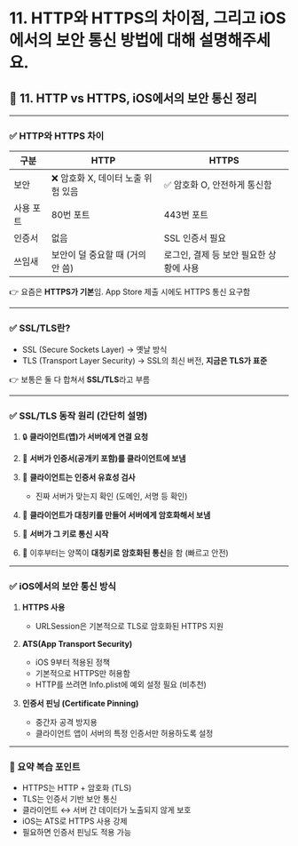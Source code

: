 #  11. HTTP와 HTTPS의 차이점, 그리고 iOS에서의 보안 통신 방법에 대해 설명해주세요.

## 📘 11. HTTP vs HTTPS, iOS에서의 보안 통신 정리

---

### ✅ HTTP와 HTTPS 차이

| 구분    | HTTP                  | HTTPS                   |
| ----- | --------------------- | ----------------------- |
| 보안    | ❌ 암호화 X, 데이터 노출 위험 있음 | ✅ 암호화 O, 안전하게 통신함       |
| 사용 포트 | 80번 포트                | 443번 포트                 |
| 인증서   | 없음                    | SSL 인증서 필요              |
| 쓰임새   | 보안이 덜 중요할 때 (거의 안 씀)  | 로그인, 결제 등 보안 필요한 상황에 사용 |

👉 요즘은 **HTTPS가 기본**임. App Store 제출 시에도 HTTPS 통신 요구함

---

### ✅ SSL/TLS란?

* SSL (Secure Sockets Layer) → 옛날 방식
* TLS (Transport Layer Security) → SSL의 최신 버전, **지금은 TLS가 표준**

👉 보통은 둘 다 합쳐서 **SSL/TLS**라고 부름

---

### ✅ SSL/TLS 동작 원리 (간단히 설명)

1. 🔒 **클라이언트(앱)가 서버에게 연결 요청**
2. 📄 **서버가 인증서(공개키 포함)를 클라이언트에 보냄**
3. 🧠 **클라이언트는 인증서 유효성 검사**

   * 진짜 서버가 맞는지 확인 (도메인, 서명 등 확인)
4. 🔑 **클라이언트가 대칭키를 만들어 서버에게 암호화해서 보냄**
5. 🔐 **서버가 그 키로 통신 시작**
6. 💬 이후부터는 양쪽이 **대칭키로 암호화된 통신**을 함 (빠르고 안전)

---

### ✅ iOS에서의 보안 통신 방식

1. **HTTPS 사용**

   * URLSession은 기본적으로 TLS로 암호화된 HTTPS 지원

2. **ATS(App Transport Security)**

   * iOS 9부터 적용된 정책
   * 기본적으로 HTTPS만 허용함
   * HTTP를 쓰려면 Info.plist에 예외 설정 필요 (비추천)

3. **인증서 핀닝 (Certificate Pinning)**

   * 중간자 공격 방지용
   * 클라이언트 앱이 서버의 특정 인증서만 허용하도록 설정

---

### 🔁 요약 복습 포인트

* HTTPS는 HTTP + 암호화 (TLS)
* TLS는 인증서 기반 보안 통신
* 클라이언트 ↔ 서버 간 데이터가 노출되지 않게 보호
* iOS는 ATS로 HTTPS 사용 강제
* 필요하면 인증서 핀닝도 적용 가능
